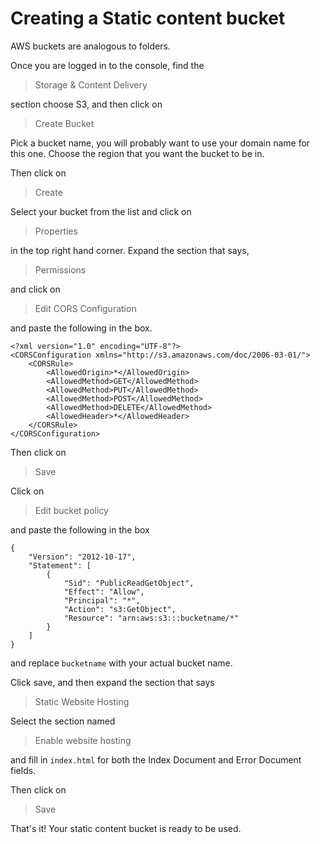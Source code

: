 # Creating a Static content bucket

AWS buckets are analogous to folders.

Once you are logged in to the console, find the

> Storage & Content Delivery

section choose S3, and then click on 

> Create Bucket

Pick a bucket name, you will probably want to use your domain name for this one. Choose the region that you want the bucket to be in.

Then click on 

> Create

Select your bucket from the list and click on

> Properties

in the top right hand corner. Expand the section that says, 

> Permissions

and click on 

> Edit CORS Configuration

and paste the following in the box.

```
<?xml version="1.0" encoding="UTF-8"?>
<CORSConfiguration xmlns="http://s3.amazonaws.com/doc/2006-03-01/">
    <CORSRule>
        <AllowedOrigin>*</AllowedOrigin>
        <AllowedMethod>GET</AllowedMethod>
        <AllowedMethod>PUT</AllowedMethod>
        <AllowedMethod>POST</AllowedMethod>
        <AllowedMethod>DELETE</AllowedMethod>
        <AllowedHeader>*</AllowedHeader>
    </CORSRule>
</CORSConfiguration>
```

Then click on 

> Save

Click on 

> Edit bucket policy

and paste the following in the box

```
{
	"Version": "2012-10-17",
	"Statement": [
		{
			"Sid": "PublicReadGetObject",
			"Effect": "Allow",
			"Principal": "*",
			"Action": "s3:GetObject",
			"Resource": "arn:aws:s3:::bucketname/*"
		}
	]
}
```
and replace `bucketname` with your actual bucket name.

Click save, and then expand the section that says

> Static Website Hosting

Select the section named 

> Enable website hosting

and fill in `index.html` for both the Index Document and Error Document fields.

Then click on 

> Save

That's it! Your static content bucket is ready to be used.